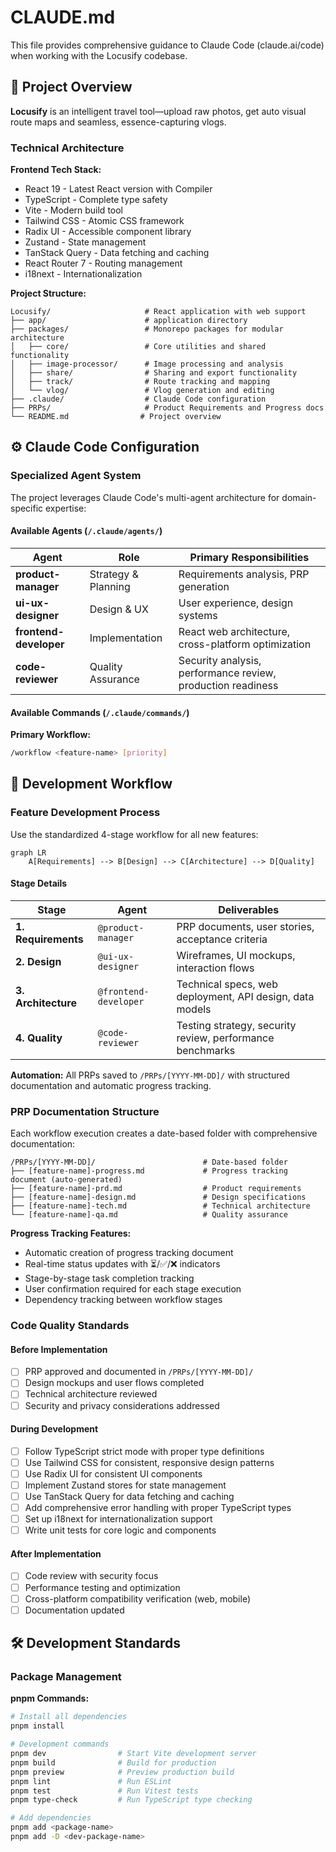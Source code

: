 # CLAUDE.md

This file provides comprehensive guidance to Claude Code (claude.ai/code) when working with the Locusify codebase.

## 🎯 Project Overview

**Locusify** is an intelligent travel tool—upload raw photos, get auto visual route maps and seamless, essence-capturing vlogs.

### Technical Architecture

**Frontend Tech Stack:**

- React 19 - Latest React version with Compiler
- TypeScript - Complete type safety
- Vite - Modern build tool
- Tailwind CSS - Atomic CSS framework
- Radix UI - Accessible component library
- Zustand - State management
- TanStack Query - Data fetching and caching
- React Router 7 - Routing management
- i18next - Internationalization

**Project Structure:**

```
Locusify/                     # React application with web support
├── app/                      # application directory
├── packages/                 # Monorepo packages for modular architecture
│   ├── core/                 # Core utilities and shared functionality
│   ├── image-processor/      # Image processing and analysis
│   ├── share/                # Sharing and export functionality
│   ├── track/                # Route tracking and mapping
│   └── vlog/                 # Vlog generation and editing
├── .claude/                  # Claude Code configuration
├── PRPs/                     # Product Requirements and Progress docs
└── README.md                # Project overview
```

## ⚙️ Claude Code Configuration

### Specialized Agent System

The project leverages Claude Code's multi-agent architecture for domain-specific expertise:

#### Available Agents (`/.claude/agents/`)

| Agent                  | Role                | Primary Responsibilities                                        |
| ---------------------- | ------------------- | --------------------------------------------------------------- |
| **product-manager**    | Strategy & Planning | Requirements analysis, PRP generation |
| **ui-ux-designer**     | Design & UX         | User experience, design systems        |
| **frontend-developer** | Implementation      | React web architecture, cross-platform optimization     |
| **code-reviewer**      | Quality Assurance   | Security analysis, performance review, production readiness     |

#### Available Commands (`/.claude/commands/`)

**Primary Workflow:**
```bash
/workflow <feature-name> [priority]
```

## 🔄 Development Workflow

### Feature Development Process

Use the standardized 4-stage workflow for all new features:

```mermaid
graph LR
    A[Requirements] --> B[Design] --> C[Architecture] --> D[Quality]
```

#### Stage Details

| Stage                | Agent                | Deliverables                                              |
| -------------------- | -------------------- | --------------------------------------------------------- |
| **1. Requirements**  | `@product-manager`    | PRP documents, user stories, acceptance criteria          |
| **2. Design**        | `@ui-ux-designer`     | Wireframes, UI mockups, interaction flows                 |
| **3. Architecture**  | `@frontend-developer` | Technical specs, web deployment, API design, data models  |
| **4. Quality**       | `@code-reviewer`      | Testing strategy, security review, performance benchmarks |

**Automation:** All PRPs saved to `/PRPs/[YYYY-MM-DD]/` with structured documentation and automatic progress tracking.

### PRP Documentation Structure

Each workflow execution creates a date-based folder with comprehensive documentation:

```
/PRPs/[YYYY-MM-DD]/                        # Date-based folder
├── [feature-name]-progress.md             # Progress tracking document (auto-generated)
├── [feature-name]-prd.md                  # Product requirements
├── [feature-name]-design.md               # Design specifications
├── [feature-name]-tech.md                 # Technical architecture
└── [feature-name]-qa.md                   # Quality assurance
```

**Progress Tracking Features:**
- Automatic creation of progress tracking document
- Real-time status updates with ⏳/✅/❌ indicators
- Stage-by-stage task completion tracking
- User confirmation required for each stage execution
- Dependency tracking between workflow stages

### Code Quality Standards

#### Before Implementation
- [ ] PRP approved and documented in `/PRPs/[YYYY-MM-DD]/`
- [ ] Design mockups and user flows completed
- [ ] Technical architecture reviewed
- [ ] Security and privacy considerations addressed

#### During Development
- [ ] Follow TypeScript strict mode with proper type definitions
- [ ] Use Tailwind CSS for consistent, responsive design patterns
- [ ] Use Radix UI for consistent UI components
- [ ] Implement Zustand stores for state management
- [ ] Use TanStack Query for data fetching and caching
- [ ] Add comprehensive error handling with proper TypeScript types
- [ ] Set up i18next for internationalization support
- [ ] Write unit tests for core logic and components

#### After Implementation
- [ ] Code review with security focus
- [ ] Performance testing and optimization
- [ ] Cross-platform compatibility verification (web, mobile)
- [ ] Documentation updated

## 🛠 Development Standards

### Package Management

**pnpm Commands:**
```bash
# Install all dependencies
pnpm install

# Development commands
pnpm dev                # Start Vite development server
pnpm build              # Build for production
pnpm preview            # Preview production build
pnpm lint               # Run ESLint
pnpm test               # Run Vitest tests
pnpm type-check         # Run TypeScript type checking

# Add dependencies
pnpm add <package-name>
pnpm add -D <dev-package-name>
```
